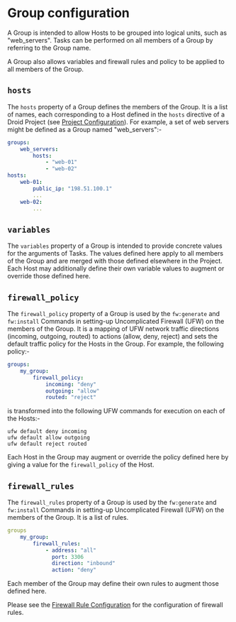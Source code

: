 # Group configuration

A Group is intended to allow Hosts to be grouped into logical units, such as
"web_servers".  Tasks can be performed on all members of a Group by referring
to the Group name.

A Group also allows variables and firewall rules and policy to be applied to
all members of the Group.

## `hosts`

The `hosts` property of a Group defines the members of the Group.  It is a list
of names, each corresponding to a Host defined in the `hosts` directive of a
Droid Project (see [Project Configuration][conf-project]).  For example, a set
of web servers might be defined as a Group named "web_servers":-

```yaml
groups:
    web_servers:
        hosts:
            - "web-01"
            - "web-02"
hosts:
    web-01:
        public_ip: "198.51.100.1"
        ...
    web-02:
        ...
```

## `variables`

The `variables` property of a Group is intended to provide concrete values for
the arguments of Tasks.  The values defined here apply to all members of the
Group and are merged with those defined elsewhere in the Project.  Each Host
may additionally define their own variable values to augment or override those
defined here.

## `firewall_policy`

The `firewall_policy` property of a Group is used by the `fw:generate` and
`fw:install` Commands in setting-up Uncomplicated Firewall (UFW) on the members
of the Group.  It is a mapping of UFW network traffic directions (incoming,
outgoing, routed) to actions (allow, deny, reject) and sets the default traffic
policy for the Hosts in the Group.  For example, the following policy:-

```yaml
groups:
    my_group:
        firewall_policy:
            incoming: "deny"
            outgoing: "allow"
            routed: "reject"
```

is transformed into the following UFW commands for execution on each of the
Hosts:-

```shell
ufw default deny incoming
ufw default allow outgoing
ufw default reject routed
```

Each Host in the Group may augment or override the policy defined here by
giving a value for the `firewall_policy` of the Host.

## `firewall_rules`

The `firewall_rules` property of a Group is used by the `fw:generate` and
`fw:install` Commands in setting-up Uncomplicated Firewall (UFW) on the members
of the Group.  It is a list of rules.

```yaml
groups
    my_group:
        firewall_rules:
            - address: "all"
              port: 3306
              direction: "inbound"
              action: "deny"
```

Each member of the Group may define their own rules to augment those defined
here.

Please see the [Firewall Rule Configuration][conf-fw] for the configuration of
firewall rules.

[conf-fw]: </configuration-reference/firewall-rule.html> "Firewall rule configuration"
[conf-project]: </configuration-reference/project.html> "Project configuration"
